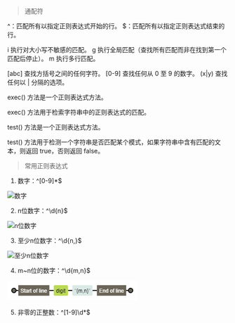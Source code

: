 > 通配符

^：匹配所有以指定正则表达式开始的行。
$：匹配所有以指定正则表达式结束的行。

i	执行对大小写不敏感的匹配。
g	执行全局匹配（查找所有匹配而非在找到第一个匹配后停止）。
m	执行多行匹配。

[abc]	查找方括号之间的任何字符。
[0-9]	查找任何从 0 至 9 的数字。
(x|y)	查找任何以 | 分隔的选项。

exec() 方法是一个正则表达式方法。

exec() 方法用于检索字符串中的正则表达式的匹配。

test() 方法是一个正则表达式方法。

test() 方法用于检测一个字符串是否匹配某个模式，如果字符串中含有匹配的文本，则返回 true，否则返回 false。

> 常用正则表达式

1. 数字：^[0-9]*$

![数字](../images/digit.png)

2. n位数字：^\d{n}$

![n位数字](../images/digit_n.png)

3. 至少n位数字：^\d{n,}$

![至少n位数字](../images/digit_n_more.png)

4. m~n位的数字：^\d{m,n}$

![m-n位的数字](../images/digit_m_n.png)

5. 非零的正整数：^[1-9]\d*$